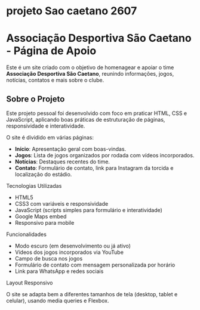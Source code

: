 # projeto Sao caetano 2607 


#  Associação Desportiva São Caetano - Página de Apoio

Este é um site criado com o objetivo de homenagear e apoiar o time **Associação Desportiva São Caetano**, reunindo informações, jogos, notícias, contatos e mais sobre o clube.

##  Sobre o Projeto

Este projeto pessoal foi desenvolvido com foco em praticar HTML, CSS e JavaScript, aplicando boas práticas de estruturação de páginas, responsividade e interatividade.

O site é dividido em várias páginas:
- **Início**: Apresentação geral com boas-vindas.
- **Jogos**: Lista de jogos organizados por rodada com vídeos incorporados.
- **Notícias**: Destaques recentes do time.
- **Contato**: Formulário de contato, link para Instagram da torcida e localização do estádio.

 Tecnologias Utilizadas

- HTML5
- CSS3 com variáveis e responsividade
- JavaScript (scripts simples para formulário e interatividade)
- Google Maps embed
- Responsivo para mobile

Funcionalidades

- Modo escuro (em desenvolvimento ou já ativo)
- Vídeos dos jogos incorporados via YouTube
- Campo de busca nos jogos
- Formulário de contato com mensagem personalizada por horário
- Link para WhatsApp e redes sociais

 Layout Responsivo

O site se adapta bem a diferentes tamanhos de tela (desktop, tablet e celular), usando media queries e Flexbox.




